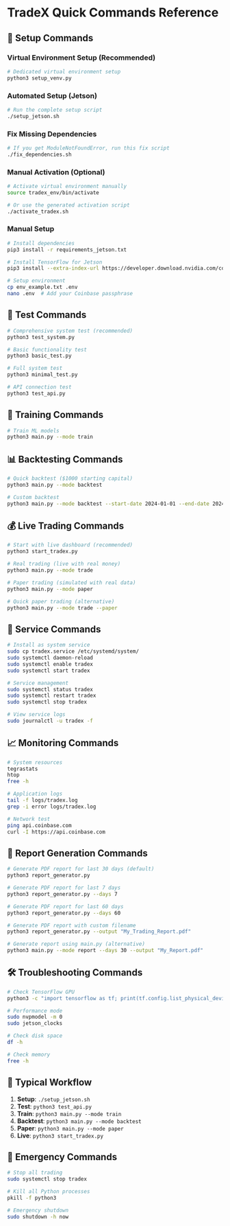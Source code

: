 # TradeX Quick Commands Reference

## 🚀 Setup Commands

### Virtual Environment Setup (Recommended)
```bash
# Dedicated virtual environment setup
python3 setup_venv.py
```

### Automated Setup (Jetson)
```bash
# Run the complete setup script
./setup_jetson.sh
```

### Fix Missing Dependencies
```bash
# If you get ModuleNotFoundError, run this fix script
./fix_dependencies.sh
```

### Manual Activation (Optional)
```bash
# Activate virtual environment manually
source tradex_env/bin/activate

# Or use the generated activation script
./activate_tradex.sh
```

### Manual Setup
```bash
# Install dependencies
pip3 install -r requirements_jetson.txt

# Install TensorFlow for Jetson
pip3 install --extra-index-url https://developer.download.nvidia.com/compute/redist/jp/v512 tensorflow==2.15.0+nv23.11

# Setup environment
cp env_example.txt .env
nano .env  # Add your Coinbase passphrase
```

## 🧪 Test Commands

```bash
# Comprehensive system test (recommended)
python3 test_system.py

# Basic functionality test
python3 basic_test.py

# Full system test
python3 minimal_test.py

# API connection test
python3 test_api.py
```

## 🤖 Training Commands

```bash
# Train ML models
python3 main.py --mode train
```

## 📊 Backtesting Commands

```bash
# Quick backtest ($1000 starting capital)
python3 main.py --mode backtest

# Custom backtest
python3 main.py --mode backtest --start-date 2024-01-01 --end-date 2024-01-31 --initial-balance 1000
```

## 💰 Live Trading Commands

```bash
# Start with live dashboard (recommended)
python3 start_tradex.py

# Real trading (live with real money)
python3 main.py --mode trade

# Paper trading (simulated with real data)
python3 main.py --mode paper

# Quick paper trading (alternative)
python3 main.py --mode trade --paper
```

## 🔧 Service Commands

```bash
# Install as system service
sudo cp tradex.service /etc/systemd/system/
sudo systemctl daemon-reload
sudo systemctl enable tradex
sudo systemctl start tradex

# Service management
sudo systemctl status tradex
sudo systemctl restart tradex
sudo systemctl stop tradex

# View service logs
sudo journalctl -u tradex -f
```

## 📈 Monitoring Commands

```bash
# System resources
tegrastats
htop
free -h

# Application logs
tail -f logs/tradex.log
grep -i error logs/tradex.log

# Network test
ping api.coinbase.com
curl -I https://api.coinbase.com
```

## 📄 Report Generation Commands

```bash
# Generate PDF report for last 30 days (default)
python3 report_generator.py

# Generate PDF report for last 7 days
python3 report_generator.py --days 7

# Generate PDF report for last 60 days
python3 report_generator.py --days 60

# Generate PDF report with custom filename
python3 report_generator.py --output "My_Trading_Report.pdf"

# Generate report using main.py (alternative)
python3 main.py --mode report --days 30 --output "My_Report.pdf"
```

## 🛠️ Troubleshooting Commands

```bash
# Check TensorFlow GPU
python3 -c "import tensorflow as tf; print(tf.config.list_physical_devices('GPU'))"

# Performance mode
sudo nvpmodel -m 0
sudo jetson_clocks

# Check disk space
df -h

# Check memory
free -h
```

## 🎯 Typical Workflow

1. **Setup**: `./setup_jetson.sh`
2. **Test**: `python3 test_api.py`
3. **Train**: `python3 main.py --mode train`
4. **Backtest**: `python3 main.py --mode backtest`
5. **Paper**: `python3 main.py --mode paper`
6. **Live**: `python3 start_tradex.py`

## 🚨 Emergency Commands

```bash
# Stop all trading
sudo systemctl stop tradex

# Kill all Python processes
pkill -f python3

# Emergency shutdown
sudo shutdown -h now
```
